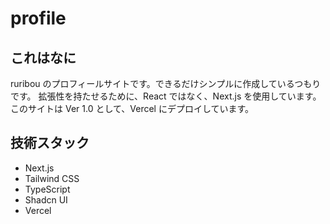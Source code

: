 # profile

## これはなに

ruribou のプロフィールサイトです。できるだけシンプルに作成しているつもりです。
拡張性を持たせるために、React ではなく、Next.js を使用しています。
このサイトは Ver 1.0 として、Vercel にデプロイしています。

## 技術スタック

- Next.js
- Tailwind CSS
- TypeScript
- Shadcn UI
- Vercel